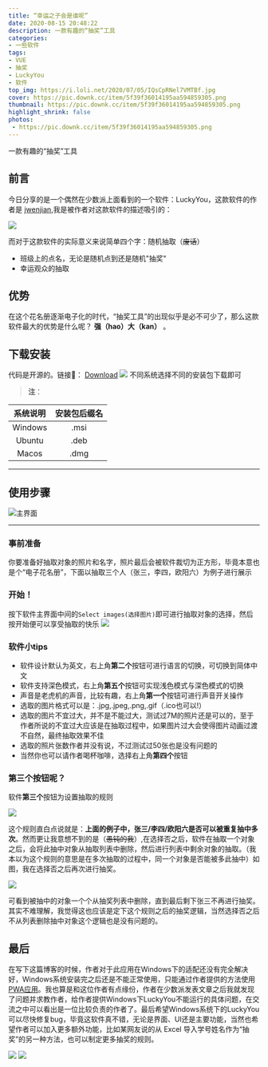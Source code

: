 ```yaml
---
title: “幸运之子会是谁呢”
date: 2020-08-15 20:48:22
description: 一款有趣的“抽奖”工具
categories: 
- 一些软件
tags:
- VUE
- 抽奖
- LuckyYou
- 软件
top_img: https://i.loli.net/2020/07/05/IQsCpRNel7VMTBf.jpg
cover: https://pic.downk.cc/item/5f39f36014195aa594859305.png
thumbnail: https://pic.downk.cc/item/5f39f36014195aa594859305.png
highlight_shrink: false
photos:
 - https://pic.downk.cc/item/5f39f36014195aa594859305.png
---
```


一款有趣的“抽奖”工具
<!--more-->

## 前言 
今日分享的是一个偶然在少数派上面看到的一个软件：LuckyYou，这款软件的作者是 [jwenjian](https://github.com/jwenjian),我是被作者对这款软件的描述吸引的：

![](https://cdn.jsdelivr.net/gh/Tan35/ImgHosting/Tan35-PIC/Snipaste_2020-11-22_17-08-14.jpg)

而对于这款软件的实际意义来说简单四个字：随机抽取（~~废话~~）
+ 班级上的点名，无论是随机点到还是随机"抽奖"
+ 幸运观众的抽取

## 优势   
在这个花名册逐渐电子化的时代，“抽奖工具”的出现似乎是必不可少了，那么这款软件最大的优势是什么呢？  **强（hao）大（kan）**  。

## 下载安装
代码是开源的。链接🔗： [Download](https://github.com/jwenjian/lucky-you/releases)
![](https://cdn.jsdelivr.net/gh/Tan35/ImgHosting/Tan35-PIC/3.jpg)
不同系统选择不同的安装包下载即可  
>**注**：

|系统说明|安装包后缀名|
|:----:|:----:|
|Windows|.msi|
|Ubuntu|.deb|
|Macos|.dmg|

---

## 使用步骤
![主界面](https://pic.downk.cc/item/5f37b0fe14195aa594fe21cd.jpg)

---  
### 事前准备
你要准备好抽取对象的照片和名字，照片最后会被软件裁切为正方形，毕竟本意也是个“电子花名册”，下面以抽取三个人（张三，李四，欧阳六）为例子进行展示
### 开始！
按下软件主界面中间的`Select images(选择图片)`即可进行抽取对象的选择，然后按开始便可以享受抽取的快乐 
![](https://pic.downk.cc/item/5f37bb7114195aa594013581.gif)
### 软件小tips
+ 软件设计默认为英文，右上角**第二个**按钮可进行语言的切换，可切换到简体中文
+ 软件支持深色模式，右上角**第五个**按钮可实现浅色模式与深色模式的切换
+ 声音是老虎机的声音，比较有趣，右上角**第一个**按钮可进行声音开关操作
+ 选取的图片格式可以是：.jpg,.jpeg,.png,.gif（.ico也可以!）
+ 选取的图片不宜过大，并不是不能过大，测试过7M的照片还是可以的，至于作者所说的不宜过大应该是在抽取过程中，如果图片过大会使得图片动画过渡不自然，最终抽取效果不佳
+ 选取的照片张数作者并没有说，不过测试过50张也是没有问题的
+ 当然你也可以请作者喝杯咖啡，选择右上角**第四个**按钮  

### 第三个按钮呢？
软件**第三个**按钮为设置抽取的规则  

![](https://cdn.jsdelivr.net/gh/Tan35/ImgHosting/Tan35-PIC/Snipaste_2020-11-22_17-12-45.jpg) 

这个规则直白点说就是：**上面的例子中，张三/李四/欧阳六是否可以被重复抽中多次**。然而更让我意想不到的是（~~愚钝的我~~）,在选择否之后，软件在抽取一个对象之后，会将此抽中对象从抽取列表中删除，然后进行列表中剩余对象的抽取。（我本以为这个规则的意思是在多次抽取的过程中，同一个对象是否能被多此抽中）如图，我在选择否之后再次进行抽奖。  

![](https://pic.downk.cc/item/5f37c01914195aa594028f43.gif)  

可看到被抽中的对象一个个从抽奖列表中删除，直到最后剩下张三不再进行抽奖。  
其实不难理解，我觉得这也应该是定下这个规则之后的抽奖逻辑，当然选择否之后不从列表删除抽中对象这个逻辑也是没有问题的。

## 最后
在写下这篇博客的时候，作者对于此应用在Windows下的适配还没有完全解决好，Windows系统安装完之后还是不能正常使用，只能通过作者提供的方法使用[PWA应用](https://luckyyou.netlify.app/)。我也算是和这位作者有点缘份，作者在少数派发表文章之后我就发现了问题并求教作者，给作者提供Windows下LuckyYou不能运行的具体问题，在交流之中可以看出是一位比较负责的作者了。最后希望Windows系统下的LuckyYou可以尽快修复bug，毕竟这软件真不错，无论是界面、UI还是主要功能，当然也希望作者可以加入更多额外功能，比如某网友说的从 Excel 导入学号姓名作为“抽奖”的另一种方法，也可以制定更多抽奖的规则。

![](https://pic.downk.cc/item/5fba2cfcb18d6271139caaaf.jpg)
![](https://pic.downk.cc/item/5fba2cfcb18d6271139caab6.jpg)
